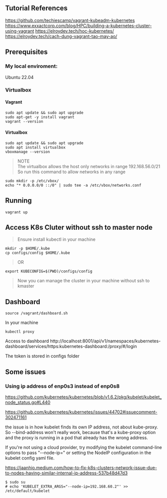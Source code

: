 ## Tutorial References
https://github.com/techiescamp/vagrant-kubeadm-kubernetes
https://www.exxactcorp.com/blog/HPC/building-a-kubernetes-cluster-using-vagrant
https://elroydev.tech/hoc-kubernetes/ <br>
https://elroydev.tech/cach-dung-vagrant-tao-may-ao/
## Prerequisites
### My local enviroment:
Ubuntu 22.04
### Virtualbox
#### Vagrant
```console
sudo apt update && sudo apt upgrade
sudo apt-get -y install vagrant
vagrant --version
```
#### Virtualbox
```console
sudo apt update && sudo apt upgrade
sudo apt install virtualbox
vboxmanage --version
```
> NOTE <br>
> The virtualbox allows the host only networks in range 192.168.56.0/21 <br>
> So run this command to allow networks in any range
```console
sudo mkdir -p /etc/vbox/
echo "* 0.0.0.0/0 ::/0" | sudo tee -a /etc/vbox/networks.conf
```

## Running
```console
vagrant up
```

## Access K8s Cluter without ssh to master node
> Ensure install kubectl in your machine
```console
mkdir -p $HOME/.kube
cp configs/config $HOME/.kube
```
> OR
```
export KUBECONFIG=$(PWD)/configs/config
```
> Now you can manage the cluster in your machine without ssh to kmaster

## Dashboard
```console
source /vagrant/dashboard.sh
```
In your machine
```console
kubectl proxy
```
Access to dashboard
http://localhost:8001/api/v1/namespaces/kubernetes-dashboard/services/https:kubernetes-dashboard:/proxy/#/login

The token is stored in configs folder

## Some issues
### Using ip address of enp0s3 instead of enp0s8
https://github.com/kubernetes/kubernetes/blob/v1.6.2/pkg/kubelet/kubelet_node_status.go#L440

https://github.com/kubernetes/kubernetes/issues/44702#issuecomment-302471161

 the issue is in how kubelet finds its own IP address, not about kube-proxy. So --bind-address won't really work, because that's a kube-proxy option and the proxy is running in a pod that already has the wrong address.

If you're not using a cloud provider, try modifying the kubelet command-line options to pass "--node-ip=" or setting the NodeIP configuration in the kubelet config yaml file.


https://jaanhio.medium.com/how-to-fix-k8s-clusters-network-issue-due-to-nodes-having-similar-internal-ip-address-537b48d47d3

```console
$ sudo su
# echo 'KUBELET_EXTRA_ARGS="--node-ip=192.168.60.2"' >> /etc/default/kubelet
```